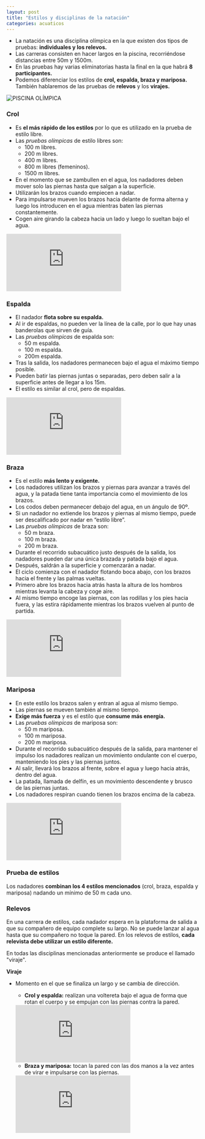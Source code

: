 ```yaml
---
layout: post
title: "Estilos y disciplinas de la natación"
categories: acuaticos
---
```


- La natación es una disciplina olímpica en la que existen dos tipos de pruebas: **individuales y los relevos.**
- Las carreras consisten en hacer largos en la piscina, recorriéndose distancias entre 50m y 1500m.
- En las pruebas hay varias eliminatorias hasta la final en la que habrá **8 participantes.**
- Podemos diferenciar los estilos de **crol, espalda, braza y mariposa.** También hablaremos de las pruebas de **relevos** y los **virajes.**

![PISCINA OLÍMPICA](https://danieledufis.github.io/images_text/acuaticos_estilos_piscinaolimpica.jpg)

### Crol

- Es **el más rápido de los estilos** por lo que es utilizado en la prueba de estilo libre.
- Las _pruebas olímpicas_ de estilo libres son:
  - 100 m libres.
  - 200 m libres.
  - 400 m libres.
  - 800 m libres (femeninos).
  - 1500 m libres.
- En el momento que se zambullen en el agua, los nadadores deben mover solo las piernas hasta que salgan a la superficie.
- Utilizarán los brazos cuando empiecen a nadar.
- Para impulsarse mueven los brazos hacia delante de forma alterna y luego los introducen en el agua mientras baten las piernas constantemente.
- Cogen aire girando la cabeza hacia un lado y luego lo sueltan bajo el agua.

<iframe src="https://www.youtube.com/embed/h47PpD5AItI" frameborder="0" allow="accelerometer; autoplay; clipboard-write; encrypted-media; gyroscope; picture-in-picture" allowfullscreen></iframe>

### Espalda

- El nadador **flota sobre su espalda.**
- Al ir de espaldas, no pueden ver la línea de la calle, por lo que hay unas banderolas que sirven de guía.
- Las _pruebas olímpicas_ de espalda son:
  - 50 m espalda.
  - 100 m espalda.
  - 200m espalda.
- Tras la salida, los nadadores permanecen bajo el agua el máximo tiempo posible.
- Pueden batir las piernas juntas o separadas, pero deben salir a la superficie antes de llegar a los 15m.
- El estilo es similar al crol, pero de espaldas.

<iframe src="https://www.youtube.com/embed/inEcwD_7MUY" frameborder="0" allow="accelerometer; autoplay; clipboard-write; encrypted-media; gyroscope; picture-in-picture" allowfullscreen></iframe>

### Braza

- Es el estilo **más lento y exigente.**
- Los nadadores utilizan los brazos y piernas para avanzar a través del agua, y la patada tiene tanta importancia como el movimiento de los brazos.
- Los codos deben permanecer debajo del agua, en un ángulo de 90º.
- Si un nadador no extiende los brazos y piernas al mismo tiempo, puede ser descalificado por nadar en “estilo libre”.
- Las _pruebas olímpicas_ de braza son:
  - 50 m braza.
  - 100 m braza.
  - 200 m braza.
- Durante el recorrido subacuático justo después de la salida, los nadadores pueden dar una única brazada y patada bajo el agua.
- Después, saldrán a la superficie y comenzarán a nadar.
- El ciclo comienza con el nadador flotando boca abajo, con los brazos hacia el frente y las palmas vueltas.
- Primero abre los brazos hacia atrás hasta la altura de los hombros mientras levanta la cabeza y coge aire.
- Al mismo tiempo encoge las piernas, con las rodillas y los pies hacia fuera, y las estira rápidamente mientras los brazos vuelven al punto de partida.

<iframe src="https://www.youtube.com/embed/wIx_tlABqVE" frameborder="0" allow="accelerometer; autoplay; clipboard-write; encrypted-media; gyroscope; picture-in-picture" allowfullscreen></iframe>

### Mariposa

- En este estilo los brazos salen y entran al agua al mismo tiempo.
- Las piernas se mueven también al mismo tiempo.
- **Exige más fuerza** y es el estilo que **consume más energía.**
- Las _pruebas olímpicas_ de mariposa son:
  - 50 m mariposa.
  - 100 m mariposa.
  - 200 m mariposa.
- Durante el recorrido subacuático después de la salida, para mantener el impulso los nadadores realizan un movimiento ondulante con el cuerpo, manteniendo los pies y las piernas juntos.
- Al salir, llevará los brazos al frente, sobre el agua y luego hacia atrás, dentro del agua.
- La patada, llamada de delfín, es un movimiento descendente y brusco de las piernas juntas.
- Los nadadores respiran cuando tienen los brazos encima de la cabeza.

<iframe src="https://www.youtube.com/embed/Vaq5r8f2Zpc" frameborder="0" allow="accelerometer; autoplay; clipboard-write; encrypted-media; gyroscope; picture-in-picture" allowfullscreen></iframe>

### Prueba de estilos

Los nadadores **combinan los 4 estilos mencionados** (crol, braza, espalda y mariposa) nadando un mínimo de 50 m cada uno.

### Relevos

En una carrera de estilos, cada nadador espera en la plataforma de salida a que su compañero de equipo complete su largo.
No se puede lanzar al agua hasta que su compañero no toque la pared.
En los relevos de estilos, **cada relevista debe utilizar un estilo diferente.**

En todas las disciplinas mencionadas anteriormente se produce el llamado "viraje".

**Viraje**

- Momento en el que se finaliza un largo y se cambia de dirección.

  - **Crol y espalda:** realizan una voltereta bajo el agua de forma que rotan el cuerpo y se empujan con las piernas contra la pared.

  <iframe src="https://www.youtube.com/embed/9jLQEYUUXOY" frameborder="0" allow="accelerometer; autoplay; clipboard-write; encrypted-media; gyroscope; picture-in-picture" allowfullscreen></iframe>

  - **Braza y mariposa:** tocan la pared con las dos manos a la vez antes de virar e impulsarse con las piernas.

  <iframe src="https://www.youtube.com/embed/kZV0qk0qJR0" frameborder="0" allow="accelerometer; autoplay; clipboard-write; encrypted-media; gyroscope; picture-in-picture" allowfullscreen></iframe>
